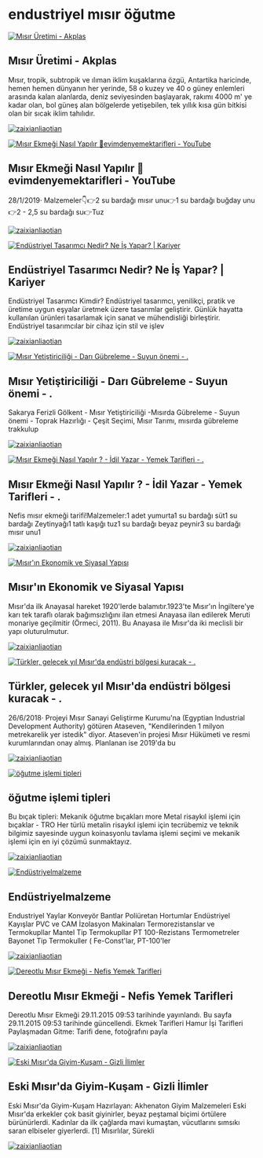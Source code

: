# endustriyel mısır öğutme
<a href="https://mnn.zoosnet.net/LR/Chatpre.aspx?id=MNN94995150&p=https://topgrinding.com/" target="_blank">![Mısır Üretimi - Akplas](https://github.com/technlg/images/blob/main/62.jpg)</a>
## Mısır Üretimi - Akplas
Mısır, tropik, subtropik ve ılıman iklim kuşaklarına özgü, Antartika haricinde, hemen hemen dünyanın her yerinde, 58 o kuzey ve 40 o güney enlemleri arasında kalan alanlarda, deniz seviyesinden başlayarak, rakımı 4000 m' ye kadar olan, bol güneş alan bölgelerde yetişebilen, tek yıllık kısa gün bitkisi olan bir sıcak iklim tahılıdır.
<a href="https://mnn.zoosnet.net/LR/Chatpre.aspx?id=MNN94995150&p=https://topgrinding.com/" target="_blank"><img src="https://github.com/technlg/images/raw/main/chat11.jpg" alt="zaixianliaotian"/></a><a href="//whatsapp.shibangsoft.com/WhatsApp.php" ><img src="https://github.com/technlg/images/raw/main/chat11.png" alt=""></a>
<a href="https://mnn.zoosnet.net/LR/Chatpre.aspx?id=MNN94995150&p=https://topgrinding.com/" target="_blank">![Mısır Ekmeği Nasıl Yapılır 🍞evimdenyemektarifleri - YouTube](https://github.com/technlg/images/blob/main/9.jpg)</a>
## Mısır Ekmeği Nasıl Yapılır 🍞evimdenyemektarifleri - YouTube
28/1/2019· Malzemeler👇👉2 su bardağı mısır unu👉1 su bardağı buğday unu👉2 - 2,5 su bardağı su👉Tuz
<a href="https://mnn.zoosnet.net/LR/Chatpre.aspx?id=MNN94995150&p=https://topgrinding.com/" target="_blank"><img src="https://github.com/technlg/images/raw/main/chat11.jpg" alt="zaixianliaotian"/></a><a href="//whatsapp.shibangsoft.com/WhatsApp.php" ><img src="https://github.com/technlg/images/raw/main/chat11.png" alt=""></a>
<a href="https://mnn.zoosnet.net/LR/Chatpre.aspx?id=MNN94995150&p=https://topgrinding.com/" target="_blank">![Endüstriyel Tasarımcı Nedir? Ne İş Yapar? | Kariyer](https://github.com/technlg/images/blob/main/32.jpg)</a>
## Endüstriyel Tasarımcı Nedir? Ne İş Yapar? | Kariyer
Endüstriyel Tasarımcı Kimdir? Endüstriyel tasarımcı, yenilikçi, pratik ve üretime uygun eşyalar üretmek üzere tasarımlar geliştirir. Günlük hayatta kullanılan ürünleri tasarlamak için sanat ve mühendisliği birleştirir. Endüstriyel tasarımcılar bir cihaz için stil ve işlev 
<a href="https://mnn.zoosnet.net/LR/Chatpre.aspx?id=MNN94995150&p=https://topgrinding.com/" target="_blank"><img src="https://github.com/technlg/images/raw/main/chat11.jpg" alt="zaixianliaotian"/></a><a href="//whatsapp.shibangsoft.com/WhatsApp.php" ><img src="https://github.com/technlg/images/raw/main/chat11.png" alt=""></a>
<a href="https://mnn.zoosnet.net/LR/Chatpre.aspx?id=MNN94995150&p=https://topgrinding.com/" target="_blank">![Mısır Yetiştiriciliği - Darı Gübreleme - Suyun önemi - .](https://github.com/technlg/images/blob/main/9.jpg)</a>
## Mısır Yetiştiriciliği - Darı Gübreleme - Suyun önemi - .
Sakarya Ferizli Gölkent - Mısır Yetiştiriciliği -Mısırda Gübreleme - Suyun önemi - Toprak Hazırlığı - Çeşit Seçimi, Mısır Tarımı, mısırda gübreleme trakkulup
<a href="https://mnn.zoosnet.net/LR/Chatpre.aspx?id=MNN94995150&p=https://topgrinding.com/" target="_blank"><img src="https://github.com/technlg/images/raw/main/chat11.jpg" alt="zaixianliaotian"/></a><a href="//whatsapp.shibangsoft.com/WhatsApp.php" ><img src="https://github.com/technlg/images/raw/main/chat11.png" alt=""></a>
<a href="https://mnn.zoosnet.net/LR/Chatpre.aspx?id=MNN94995150&p=https://topgrinding.com/" target="_blank">![Mısır Ekmeği Nasıl Yapılır ? - İdil Yazar - Yemek Tarifleri - .](https://github.com/technlg/images/blob/main/33.jpg)</a>
## Mısır Ekmeği Nasıl Yapılır ? - İdil Yazar - Yemek Tarifleri - .
Nefis mısır ekmeği tarifi!Malzemeler:1 adet yumurta1 su bardağı süt1 su bardağı Zeytinyağı1 tatlı kaşığı tuz1 su bardağı beyaz peynir3 su bardağı mısır unu1 
<a href="https://mnn.zoosnet.net/LR/Chatpre.aspx?id=MNN94995150&p=https://topgrinding.com/" target="_blank"><img src="https://github.com/technlg/images/raw/main/chat11.jpg" alt="zaixianliaotian"/></a><a href="//whatsapp.shibangsoft.com/WhatsApp.php" ><img src="https://github.com/technlg/images/raw/main/chat11.png" alt=""></a>
<a href="https://mnn.zoosnet.net/LR/Chatpre.aspx?id=MNN94995150&p=https://topgrinding.com/" target="_blank">![Mısır'ın Ekonomik ve Siyasal Yapısı](https://github.com/technlg/images/blob/main/6.jpg)</a>
## Mısır'ın Ekonomik ve Siyasal Yapısı
Mısır'da ilk Anayasal hareket 1920'lerde balamıtır.1923'te Mısır'ın İngiltere'ye karı tek taraflı olarak bağımsızlığını ilan etmesi Anayasa ilan edilerek Meruti monariye geçilmitir (Örmeci, 2011). Bu Anayasa ile Mısır'da iki meclisli bir yapı oluturulmutur.
<a href="https://mnn.zoosnet.net/LR/Chatpre.aspx?id=MNN94995150&p=https://topgrinding.com/" target="_blank"><img src="https://github.com/technlg/images/raw/main/chat11.jpg" alt="zaixianliaotian"/></a><a href="//whatsapp.shibangsoft.com/WhatsApp.php" ><img src="https://github.com/technlg/images/raw/main/chat11.png" alt=""></a>
<a href="https://mnn.zoosnet.net/LR/Chatpre.aspx?id=MNN94995150&p=https://topgrinding.com/" target="_blank">![Türkler, gelecek yıl Mısır'da endüstri bölgesi kuracak - .](https://github.com/technlg/images/blob/main/47.jpg)</a>
## Türkler, gelecek yıl Mısır'da endüstri bölgesi kuracak - .
26/6/2018· Projeyi Mısır Sanayi Geliştirme Kurumu'na (Egyptian Industrial Development Authority) götüren Ataseven, "Kendilerinden 1 milyon metrekarelik yer istedik" diyor. Ataseven'in projesi Mısır Hükümeti ve resmi kurumlarından onay almış. Planlanan ise 2019'da bu
<a href="https://mnn.zoosnet.net/LR/Chatpre.aspx?id=MNN94995150&p=https://topgrinding.com/" target="_blank"><img src="https://github.com/technlg/images/raw/main/chat11.jpg" alt="zaixianliaotian"/></a><a href="//whatsapp.shibangsoft.com/WhatsApp.php" ><img src="https://github.com/technlg/images/raw/main/chat11.png" alt=""></a>
<a href="https://mnn.zoosnet.net/LR/Chatpre.aspx?id=MNN94995150&p=https://topgrinding.com/" target="_blank">![öğutme işlemi tipleri](https://github.com/technlg/images/blob/main/52.jpg)</a>
## öğutme işlemi tipleri
Bu bıçak tipleri: Mekanik öğutme bıçakları more Metal risaykıl işlemi için bıçaklar - TRO Her türlü metalin risaykıl işlemi için tecrübemiz ve teknik bilgimiz sayesinde uygun koinasyonlu tavlama işlemi seçimi ve mekanik işlemi için en iyi çözümü sunmaktayız.
<a href="https://mnn.zoosnet.net/LR/Chatpre.aspx?id=MNN94995150&p=https://topgrinding.com/" target="_blank"><img src="https://github.com/technlg/images/raw/main/chat11.jpg" alt="zaixianliaotian"/></a><a href="//whatsapp.shibangsoft.com/WhatsApp.php" ><img src="https://github.com/technlg/images/raw/main/chat11.png" alt=""></a>
<a href="https://mnn.zoosnet.net/LR/Chatpre.aspx?id=MNN94995150&p=https://topgrinding.com/" target="_blank">![Endüstriyelmalzeme](https://github.com/technlg/images/blob/main/29.jpg)</a>
## Endüstriyelmalzeme
Endustriyel Yaylar Konveyör Bantlar Poliüretan Hortumlar Endüstriyel Kayışlar PVC ve CAM İzolasyon Makinaları Termorezistanslar ve Termokupllar Mantel Tip Termokupllar PT 100-Rezistans Termometreler Bayonet Tip Termokuller ( Fe-Const'lar, PT-100'ler
<a href="https://mnn.zoosnet.net/LR/Chatpre.aspx?id=MNN94995150&p=https://topgrinding.com/" target="_blank"><img src="https://github.com/technlg/images/raw/main/chat11.jpg" alt="zaixianliaotian"/></a><a href="//whatsapp.shibangsoft.com/WhatsApp.php" ><img src="https://github.com/technlg/images/raw/main/chat11.png" alt=""></a>
<a href="https://mnn.zoosnet.net/LR/Chatpre.aspx?id=MNN94995150&p=https://topgrinding.com/" target="_blank">![Dereotlu Mısır Ekmeği - Nefis Yemek Tarifleri](https://github.com/technlg/images/blob/main/43.jpg)</a>
## Dereotlu Mısır Ekmeği - Nefis Yemek Tarifleri
Dereotlu Mısır Ekmeği 29.11.2015 09:53 tarihinde yayınlandı. Bu sayfa 29.11.2015 09:53 tarihinde güncellendi. Ekmek Tarifleri Hamur İşi Tarifleri Paylaşmadan Gitme: Tarifi dene, fotoğrafını payla 
<a href="https://mnn.zoosnet.net/LR/Chatpre.aspx?id=MNN94995150&p=https://topgrinding.com/" target="_blank"><img src="https://github.com/technlg/images/raw/main/chat11.jpg" alt="zaixianliaotian"/></a><a href="//whatsapp.shibangsoft.com/WhatsApp.php" ><img src="https://github.com/technlg/images/raw/main/chat11.png" alt=""></a>
<a href="https://mnn.zoosnet.net/LR/Chatpre.aspx?id=MNN94995150&p=https://topgrinding.com/" target="_blank">![Eski Mısır'da Giyim-Kuşam - Gizli İlimler](https://github.com/technlg/images/blob/main/44.jpg)</a>
## Eski Mısır'da Giyim-Kuşam - Gizli İlimler
Eski Mısır'da Giyim-Kuşam Hazırlayan: Akhenaton Giyim Malzemeleri Eski Mısır'da erkekler çok basit giyinirler, beyaz peştamal biçimi örtülere bürünürlerdi. Kadınlar da ilk çağlarda mavi kumaştan, vücutlarını sımsıkı saran elbiseler giyerlerdi. [1] Mısırlılar, Sürekli 
<a href="https://mnn.zoosnet.net/LR/Chatpre.aspx?id=MNN94995150&p=https://topgrinding.com/" target="_blank"><img src="https://github.com/technlg/images/raw/main/chat11.jpg" alt="zaixianliaotian"/></a><a href="//whatsapp.shibangsoft.com/WhatsApp.php" ><img src="https://github.com/technlg/images/raw/main/chat11.png" alt=""></a>

